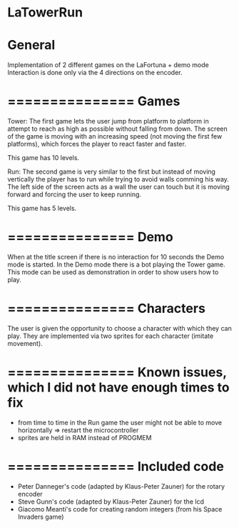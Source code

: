 LaTowerRun
===============
General
===============

Implementation of 2 different games on the LaFortuna + demo mode
Interaction is done only via the 4 directions on the encoder.

===============
Games
===============

Tower:
The first game lets the user jump from platform to platform in attempt to reach as high as possible without falling from down.
The screen of the game is moving with an increasing speed (not moving the first few platforms), which forces the player to react faster and faster.

This game has 10 levels.

Run:
The second game is very similar to the first but instead of moving vertically the player has to run while trying to avoid walls comming his way. The left side of the screen acts as a wall the user can touch but it is moving forward and forcing the user to keep running.

This game has 5 levels.

===============
Demo
===============

When at the title screen if there is no interaction for 10 seconds the Demo mode is started.
In the Demo mode there is a bot playing the Tower game. This mode can be used as demonstration in order to show users how to play.

===============
Characters
===============

The user is given the opportunity to choose a character with which they can play. 
They are implemented via two sprites for each character (imitate movement).

===============
Known issues, which I did not have enough times to fix
===============

- from time to time in the Run game the user might not be able to move horizontally => restart the microcontroller
- sprites are held in RAM instead of PROGMEM

===============
Included code
===============

- Peter Danneger's code (adapted by Klaus-Peter Zauner) for the rotary encoder
- Steve Gunn's code (adapted by Klaus-Peter Zauner) for the lcd
- Giacomo Meanti's code for creating random integers (from his Space Invaders game)
